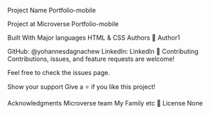 Project Name
Portfolio-mobile

Project at Microverse Portfolio-mobile

Built With
Major languages HTML & CSS
Authors
👤 Author1

GitHub: @yohannesdagnachew
LinkedIn: LinkedIn
🤝 Contributing
Contributions, issues, and feature requests are welcome!

Feel free to check the issues page.

Show your support
Give a ⭐️ if you like this project!

Acknowledgments
Microverse team
My Family
etc
📝 License
None
